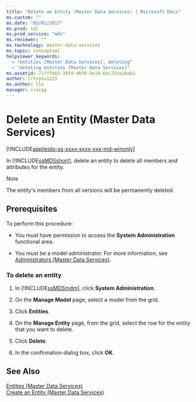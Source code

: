 ```yaml
---
title: "Delete an Entity (Master Data Services) | Microsoft Docs"
ms.custom: ""
ms.date: "03/01/2017"
ms.prod: sql
ms.prod_service: "mds"
ms.reviewer: ""
ms.technology: master-data-services
ms.topic: conceptual
helpviewer_keywords: 
  - "entities [Master Data Services], deleting"
  - "deleting entities [Master Data Services]"
ms.assetid: 71fffb03-38fd-46f0-9e10-6ec75da19ab2
author: lrtoyou1223
ms.author: lle
manager: craigg
---
```

# Delete an Entity (Master Data Services)

[!INCLUDE[appliesto-ss-xxxx-xxxx-xxx-md-winonly](../includes/appliesto-ss-xxxx-xxxx-xxx-md-winonly.md)]

  In [!INCLUDE[ssMDSshort](../includes/ssmdsshort-md.md)], delete an entity to delete all members and attributes for the entity.  
  
> [!NOTE]  
>  The entity's members from all versions will be permanently deleted.  
  
## Prerequisites  
 To perform this procedure:  
  
-   You must have permission to access the **System Administration** functional area.  
  
-   You must be a model administrator. For more information, see [Administrators &#40;Master Data Services&#41;](../master-data-services/administrators-master-data-services.md).  
  
### To delete an entity  
  
1.  In [!INCLUDE[ssMDSmdm](../includes/ssmdsmdm-md.md)], click **System Administration**.  
  
2.  On the **Manage Model** page, select a model from the grid.  
  
3.  Click **Entities**.  
  
4.  On the **Manage Entity** page, from the grid, select the row for the entity that you want to delete.  
  
5.  Click **Delete**.  
  
6.  In the confirmation dialog box, click **OK**.  
  
## See Also  
 [Entities &#40;Master Data Services&#41;](../master-data-services/entities-master-data-services.md)   
 [Create an Entity &#40;Master Data Services&#41;](../master-data-services/create-an-entity-master-data-services.md)  
  
  
